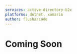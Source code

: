 ```yaml
---
services: active-directory-b2c
platforms: dotnet, xamarin
author: flusharcade
---
```


# Coming Soon

